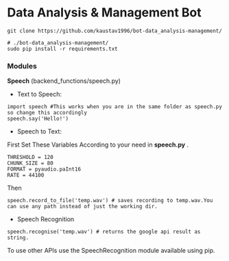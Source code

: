 # Data Analysis & Management Bot
```
git clone https://github.com/kaustav1996/bot-data_analysis-management/
```


```
# ./bot-data_analysis-management/
sudo pip install -r requirements.txt
```
### Modules
**Speech** (backend_functions/speech.py)
* Text to Speech:

```
import speech #This works when you are in the same folder as speech.py so change this accordingly
speech.say('Hello!')
```

* Speech to Text:

First Set These Variables According to your need in **speech.py** .

```
THRESHOLD = 120
CHUNK_SIZE = 80
FORMAT = pyaudio.paInt16
RATE = 44100
```

Then

```
speech.record_to_file('temp.wav') # saves recording to temp.wav.You can use any path instead of just the working dir.
```
 * Speech Recognition
```
speech.recognise('temp.wav') # returns the google api result as string.
```

To use other APIs use the SpeechRecognition module available using pip.
